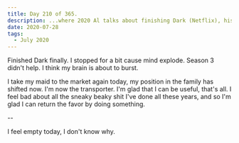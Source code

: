 ```yaml
---
title: Day 210 of 365.
description: ...where 2020 Al talks about finishing Dark (Netflix), his shifting position in the family, and feeling empty.
date: 2020-07-28
tags:
  - July 2020
---
```


Finished Dark finally. I stopped for a bit cause mind explode. Season 3 didn't help. I think my brain is about to burst.

I take my maid to the market again today, my position in the family has shifted now. I'm now the transporter. I'm glad that I can be useful, that's all. I feel bad about all the sneaky beaky shit I've done all these years, and so I'm glad I can return the favor by doing something.

--

I feel empty today, I don't know why.
